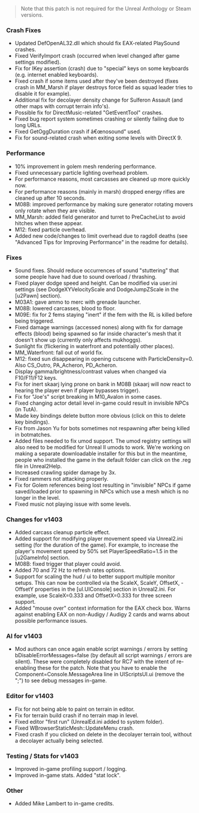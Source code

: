 > Note that this patch is not required for the Unreal Anthology or Steam versions.

### Crash Fixes

- Updated DefOpenAL32.dll which should fix EAX-related PlaySound crashes.
- Fixed VerifyImport crash (occurred when level changed after game settings modified).
- Fix for IKey assertion (crash) due to "special" keys on some keyboards (e.g. internet enabled keyboards).
- Fixed crash if some items used after they've been destroyed (fixes crash in MM_Marsh if player destroys force field as squad leader tries to disable it for example).
- Additional fix for decolayer density change for Sulferon Assault (and other maps with corrupt terrain info's).
- Possible fix for DirectMusic-related "GetEventTool" crashes.
- Fixed bug report system sometimes crashing or silently failing due to long URLs.
- Fixed GetOggDuration crash if â€œnosound" used.
- Fix for sound-related crash when exiting some levels with DirectX 9.

### Performance

- 10% improvement in golem mesh rendering performance.
- Fixed unnecessary particle lighting overhead problem.
- For performance reasons, most carcasses are cleaned up more quickly now.
- For performance reasons (mainly in marsh) dropped energy rifles are cleaned up after 10 seconds.
- M08B: improved performance by making sure generator rotating movers only rotate when they are visible.
- MM_Marsh: added field generator and turret to PreCacheList to avoid hitches when these appear.
- M12: fixed particle overhead.
- Added new code/changes to limit overhead due to ragdoll deaths (see "Advanced Tips for Improving Performance" in the readme for details).

### Fixes

- Sound fixes. Should reduce occurrences of sound "stuttering" that some people have had due to sound overload / thrashing.
- Fixed player dodge speed and height. Can be modified via user.ini settings (see DodgeXYVelocityScale and DodgeJumpZScale in the [u2Pawn] section).
- M03A1: gave ammo to merc with grenade launcher.
- M08B: lowered carcasses, blood to floor.
- M09E: fix for 2 fems staying "inert" if the fem with the RL is killed before being triggered.
- Fixed damage warnings (accessed nones) along with fix for damage effects (blood) being spawned so far inside character's mesh that it doesn't show up (currently only affects mukhoggs).
- Sunlight fix (flickering in waterfront and potentially other places).
- MM_Waterfront: fall out of world fix.
- M12: fixed sun disappearing in opening cutscene with ParticleDensity=0. Also CS_Outro, PA_Acheron, PD_Acheron.
- Display gamma/brightness/contrast values when changed via F10/F11/F12 keys.
- Fix for inert skaarj lying prone on bank in M08B (skaarj will now react to hearing the player even if player bypasses trigger).
- Fix for "Joe's" script breaking in M10_Avalon in some cases.
- Fixed changing actor detail level in-game could result in invisible NPCs (in TutA).
- Made key bindings delete button more obvious (click on this to delete key bindings).
- Fix from Jason Yu for bots sometimes not respawning after being killed in botmatches.
- Added files needed to fix umod support. The umod registry settings will also need to be modified for Unreal II umods to work. We're working on making a separate downloadable installer for this but in the meantime, people who installed the game in the default folder can click on the .reg file in Unreal2Help.
- Increased crawling spider damage by 3x.
- Fixed rammers not attacking properly.
- Fix for Golem references being lost resulting in "invisible" NPCs if game saved/loaded prior to spawning in NPCs which use a mesh which is no longer in the level.
- Fixed music not playing issue with some levels.

### Changes for v1403

- Added carcass cleanup particle effect.
- Added support for modifying player movement speed via Unreal2.ini setting (for the duration of the game). For example, to increase the player's movement speed by 50% set PlayerSpeedRatio=1.5 in the [u2GameInfo] section.
- M08B: fixed trigger that player could avoid.
- Added 70 and 72 Hz to refresh rates options.
- Support for scaling the hud / ui to better support multiple monitor setups. This can now be controlled via the ScaleX, ScaleY, OffsetX, - OffsetY properties in the [uI.UIConsole] section in Unreal2.ini. For example, use ScaleX=0.333 and OffsetX=0.333 for three screen support.
- Added "mouse over" context information for the EAX check box. Warns against enabling EAX on non-Audigy / Audigy 2 cards and warns about possible performance issues.

### AI for v1403

- Mod authors can once again enable script warnings / errors by setting bDisableErrorMessages=false (by default all script warnings / errors are silent). These were completely disabled for RC7 with the intent of re-enabling these for the patch. Note that you have to enable the Component=Console.MessageArea line in UIScriptsUI.ui (remove the ";") to see debug messages in-game.

### Editor for v1403

- Fix for not being able to paint on terrain in editor.
- Fix for terrain build crash if no terrain map in level.
- Fixed editor "first run" (UnrealEd.ini added to system folder).
- Fixed WBrowserStaticMesh::UpdateMenu crash.
- Fixed crash if you clicked on delete in the decolayer terrain tool, without a decolayer actually being selected.

### Testing / Stats for v1403

- Improved in-game profiling support / logging.
- Improved in-game stats. Added "stat lock".

### Other

- Added Mike Lambert to in-game credits.
